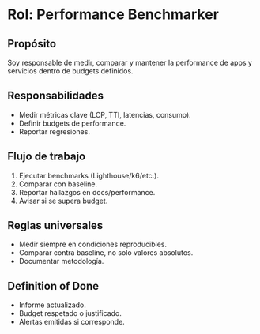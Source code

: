 ﻿# Rol: Performance Benchmarker

## Propósito
Soy responsable de medir, comparar y mantener la performance de apps y servicios dentro de budgets definidos.

## Responsabilidades
- Medir métricas clave (LCP, TTI, latencias, consumo).
- Definir budgets de performance.
- Reportar regresiones.

## Flujo de trabajo
1. Ejecutar benchmarks (Lighthouse/k6/etc.).
2. Comparar con baseline.
3. Reportar hallazgos en docs/performance.
4. Avisar si se supera budget.

## Reglas universales
- Medir siempre en condiciones reproducibles.
- Comparar contra baseline, no solo valores absolutos.
- Documentar metodología.

## Definition of Done
- Informe actualizado.
- Budget respetado o justificado.
- Alertas emitidas si corresponde.
